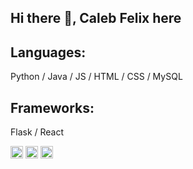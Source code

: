 ## Hi there 👋, Caleb Felix here


<!-- ![Caleb Felix's GitHub stats](https://github-readme-stats.vercel.app/api?username=calebfelix&show_icons=true&theme=react) -->

<!-- 
[![Top Langs](https://github-readme-stats.vercel.app/api/top-langs/?username=calebfelix)](https://github.com/anuraghazra/github-readme-stats) -->



## Languages:
Python / Java / JS / HTML / CSS / MySQL

## Frameworks:
Flask / React



[<img src=http://i.imgur.com/0o48UoR.png alt='github' height='20'>](https://github.com/https://github.com/calebfelix)  [<img src='https://cdn.jsdelivr.net/npm/simple-icons@3.0.1/icons/instagram.svg' alt='instagram' height='20'>](https://www.instagram.com/cat10nn/)  [<img src='https://cdn.jsdelivr.net/npm/simple-icons@3.0.1/icons/icloud.svg' alt='website' height='20'>](https://calebfelix.github.io/)  

